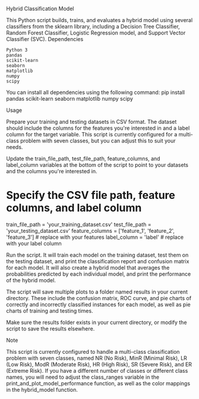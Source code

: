 
Hybrid Classification Model

This Python script builds, trains, and evaluates a hybrid model using several classifiers from the sklearn library, including a Decision Tree Classifier, Random Forest Classifier, Logistic Regression model, and Support Vector Classifier (SVC).
Dependencies

    Python 3
    pandas
    scikit-learn
    seaborn
    matplotlib
    numpy
    scipy

You can install all dependencies using the following command:
pip install pandas scikit-learn seaborn matplotlib numpy scipy


Usage

Prepare your training and testing datasets in CSV format. The dataset should include the columns for the features you're interested in and a label column for the target variable. This script is currently configured for a multi-class problem with seven classes, but you can adjust this to suit your needs.

Update the train_file_path, test_file_path, feature_columns, and label_column variables at the bottom of the script to point to your datasets and the columns you're interested in.

# Specify the CSV file path, feature columns, and label column
train_file_path = 'your_training_dataset.csv'
test_file_path = 'your_testing_dataset.csv'
feature_columns = ['feature_1', 'feature_2', 'feature_3']  # replace with your features
label_column = 'label'  # replace with your label column


Run the script. It will train each model on the training dataset, test them on the testing dataset, and print the classification report and confusion matrix for each model. It will also create a hybrid model that averages the probabilities predicted by each individual model, and print the performance of the hybrid model.

The script will save multiple plots to a folder named results in your current directory. These include the confusion matrix, ROC curve, and pie charts of correctly and incorrectly classified instances for each model, as well as pie charts of training and testing times.

Make sure the results folder exists in your current directory, or modify the script to save the results elsewhere.


Note

This script is currently configured to handle a multi-class classification problem with seven classes, named NR (No Risk), MinR (Minimal Risk), LR (Low Risk), ModR (Moderate Risk), HR (High Risk), SR (Severe Risk), and ER (Extreme Risk). If you have a different number of classes or different class names, you will need to adjust the class_ranges variable in the print_and_plot_model_performance function, as well as the color mappings in the hybrid_model function.
